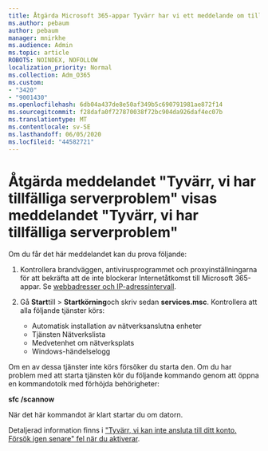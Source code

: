 ```yaml
---
title: Åtgärda Microsoft 365-appar Tyvärr har vi ett meddelande om tillfälliga serverproblem
ms.author: pebaum
author: pebaum
manager: mnirkhe
ms.audience: Admin
ms.topic: article
ROBOTS: NOINDEX, NOFOLLOW
localization_priority: Normal
ms.collection: Adm_O365
ms.custom:
- "3420"
- "9001430"
ms.openlocfilehash: 6db04a437de8e50af349b5c690791981ae872f14
ms.sourcegitcommit: f28dafa0f727870038f72bc904da926daf4ec07b
ms.translationtype: MT
ms.contentlocale: sv-SE
ms.lasthandoff: 06/05/2020
ms.locfileid: "44582721"
---
```

# <a name="fixing-the-microsoft-365-apps-sorry-we-are-having-temporary-server-issues-message"></a>Åtgärda meddelandet "Tyvärr, vi har tillfälliga serverproblem" visas meddelandet "Tyvärr, vi har tillfälliga serverproblem"

Om du får det här meddelandet kan du prova följande:

1. Kontrollera brandväggen, antivirusprogrammet och proxyinställningarna för att bekräfta att de inte blockerar Internetåtkomst till Microsoft 365-appar. Se [webbadresser och IP-adressintervall](https://docs.microsoft.com/office365/enterprise/urls-and-ip-address-ranges).

2. Gå **Start**till  >  **Startkörning**och skriv sedan **services.msc**. Kontrollera att alla följande tjänster körs:
    - Automatisk installation av nätverksanslutna enheter
    - Tjänsten Nätverkslista
    - Medvetenhet om nätverksplats
    - Windows-händelselogg

Om en av dessa tjänster inte körs försöker du starta den. Om du har problem med att starta tjänsten kör du följande kommando genom att öppna en kommandotolk med förhöjda behörigheter:

**sfc /scannow**

När det här kommandot är klart startar du om datorn.

Detaljerad information finns i ["Tyvärr, vi kan inte ansluta till ditt konto. Försök igen senare" fel när du aktiverar](https://docs.microsoft.com/office/troubleshoot/activation-installation/issue-when-activate-office-from-office-365).